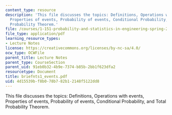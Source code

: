```yaml
---
content_type: resource
description: 'This file discusses the topics: Definitions, Operations with events,
  Properties of events, Probability of events, Conditional Probability, and Total
  Probability Theorem.'
file: /courses/1-151-probability-and-statistics-in-engineering-spring-2005/4d15539bf8b078b782b12148f5122dd8_briefnts1_events.pdf
file_type: application/pdf
learning_resource_types:
- Lecture Notes
license: https://creativecommons.org/licenses/by-nc-sa/4.0/
ocw_type: OCWFile
parent_title: Lecture Notes
parent_type: CourseSection
parent_uid: 91eb0b32-4b9e-7374-b85b-2bb1f623dfa2
resourcetype: Document
title: briefnts1_events.pdf
uid: 4d15539b-f8b0-78b7-82b1-2148f5122dd8
---
```

This file discusses the topics: Definitions, Operations with events, Properties of events, Probability of events, Conditional Probability, and Total Probability Theorem.